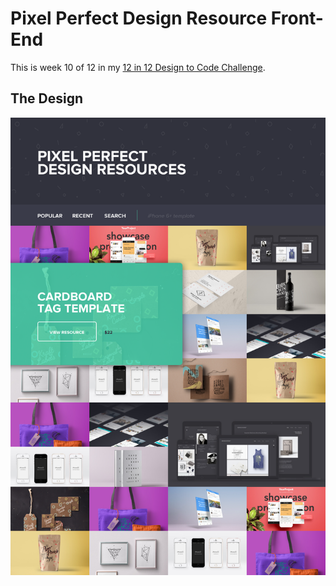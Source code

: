 # Pixel Perfect Design Resource Front-End

This is week 10 of 12 in my [12 in 12 Design to Code Challenge](https://www.youtube.com/playlist?list=PL23ZvcdS3XPJZDL1M-kxoPF06cl9hfVB_).

## The Design

![Pixel Perfect Design Resources Design](/images/pixel-perfect-design-resources.png?raw=true "Optional Title")
